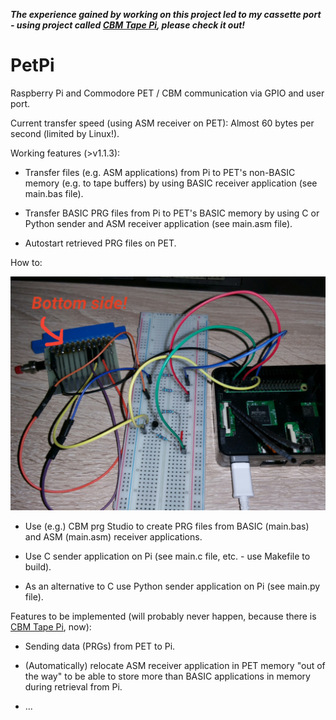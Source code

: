 ***The experience gained by working on this project led to my cassette port - using project called [CBM Tape Pi](https://github.com/RhinoDevel/cbmtapepi/blob/master/README.md), please check it out!***

# PetPi
Raspberry Pi and Commodore PET / CBM communication via GPIO and user port.

Current transfer speed (using ASM receiver on PET): Almost 60 bytes per second (limited by Linux!).

Working features (>v1.1.3):

- Transfer files (e.g. ASM applications) from Pi to PET's non-BASIC memory (e.g. to tape buffers) by using BASIC receiver application (see main.bas file).

- Transfer BASIC PRG files from Pi to PET's BASIC memory by using C or Python sender and ASM receiver application (see main.asm file).

- Autostart retrieved PRG files on PET.

How to:

![Photo of PetPi custom connection between Pi and PET](https://raw.githubusercontent.com/RhinoDevel/PetPi/master/howto.jpg)

- Use (e.g.) CBM prg Studio to create PRG files from BASIC (main.bas) and ASM (main.asm) receiver applications.

- Use C sender application on Pi (see main.c file, etc. - use Makefile to build).

- As an alternative to C use Python sender application on Pi (see main.py file).

Features to be implemented (will probably never happen, because there is [CBM Tape Pi](https://github.com/RhinoDevel/cbmtapepi/blob/master/README.md), now):

- Sending data (PRGs) from PET to Pi.

- (Automatically) relocate ASM receiver application in PET memory "out of the way" to be able to store more than BASIC applications in memory during retrieval from Pi.

- ...
